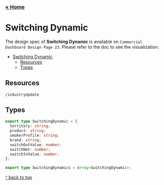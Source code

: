 ### [&laquo; Home](README.md)

# Switching Dynamic

The design spec of **Switching Dynamic** is available on `Commercial Dashboard Design Page 23`. Please refer to the doc to see the visualization.

- [Switching Dynamic](#switching-dynamic)
    - [Resources](#resources)
    - [Types](#types)


## Resources
`/industryUpdate`

## Types

```ts
export type SwitchingDynamic = {
  territory: string;
  product: string;
  smokerProfile: string;
  brand: string;
  switchOutValue: number;
  switchNet: number;
  switchInValue: number;
};

export type SwitchingDynamics = Array<SwitchingDynamic>;

```
[^ back to top](#switching-dynamic)
